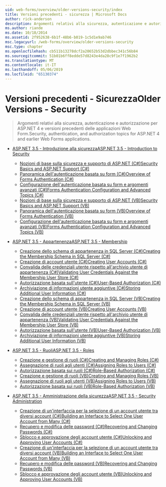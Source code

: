 ```yaml
---
uid: web-forms/overview/older-versions-security/index
title: Versioni precedenti - sicurezza | Microsoft Docs
author: rick-anderson
description: Argomenti relativi alla sicurezza, autenticazione e autorizzazione per ASP.NET 4 e versioni precedenti delle applicazioni Web Form.
ms.author: riande
ms.date: 10/18/2014
ms.assetid: 2f952638-6b1f-48b6-b019-1c5d1e9ab746
msc.legacyurl: /web-forms/overview/older-versions-security
msc.type: chapter
ms.openlocfilehash: cb511b13278dcf2a20652b53d2dbbec341c56b84
ms.sourcegitcommit: 51b01b6ff8edde57d8243e4da28c9f1e7f1962b2
ms.translationtype: MT
ms.contentlocale: it-IT
ms.lasthandoff: 05/06/2019
ms.locfileid: "65130374"
---
```

# <a name="older-versions---security"></a><span data-ttu-id="afd84-103">Versioni precedenti - Sicurezza</span><span class="sxs-lookup"><span data-stu-id="afd84-103">Older Versions - Security</span></span>

> <span data-ttu-id="afd84-104">Argomenti relativi alla sicurezza, autenticazione e autorizzazione per ASP.NET 4 e versioni precedenti delle applicazioni Web Form.</span><span class="sxs-lookup"><span data-stu-id="afd84-104">Security, authentication, and authorization topics for ASP.NET 4 and earlier Web Forms applications.</span></span>

- [<span data-ttu-id="afd84-105">ASP.NET 3.5 - Introduzione alla sicurezza</span><span class="sxs-lookup"><span data-stu-id="afd84-105">ASP.NET 3.5 - Introduction to Security</span></span>](introduction/index.md)

    - [<span data-ttu-id="afd84-106">Nozioni di base sulla sicurezza e supporto di ASP.NET (C#)</span><span class="sxs-lookup"><span data-stu-id="afd84-106">Security Basics and ASP.NET Support (C#)</span></span>](introduction/security-basics-and-asp-net-support-cs.md)
    - [<span data-ttu-id="afd84-107">Panoramica dell'autenticazione basata su form (C#)</span><span class="sxs-lookup"><span data-stu-id="afd84-107">Overview of Forms Authentication (C#)</span></span>](introduction/an-overview-of-forms-authentication-cs.md)
    - [<span data-ttu-id="afd84-108">Configurazione dell'autenticazione basata su form e argomenti avanzati (C#)</span><span class="sxs-lookup"><span data-stu-id="afd84-108">Forms Authentication Configuration and Advanced Topics (C#)</span></span>](introduction/forms-authentication-configuration-and-advanced-topics-cs.md)
    - [<span data-ttu-id="afd84-109">Nozioni di base sulla sicurezza e supporto di ASP.NET (VB)</span><span class="sxs-lookup"><span data-stu-id="afd84-109">Security Basics and ASP.NET Support (VB)</span></span>](introduction/security-basics-and-asp-net-support-vb.md)
    - [<span data-ttu-id="afd84-110">Panoramica dell'autenticazione basata su form (VB)</span><span class="sxs-lookup"><span data-stu-id="afd84-110">Overview of Forms Authentication (VB)</span></span>](introduction/an-overview-of-forms-authentication-vb.md)
    - [<span data-ttu-id="afd84-111">Configurazione dell'autenticazione basata su form e argomenti avanzati (VB)</span><span class="sxs-lookup"><span data-stu-id="afd84-111">Forms Authentication Configuration and Advanced Topics (VB)</span></span>](introduction/forms-authentication-configuration-and-advanced-topics-vb.md)
- [<span data-ttu-id="afd84-112">ASP.NET 3.5 - Appartenenza</span><span class="sxs-lookup"><span data-stu-id="afd84-112">ASP.NET 3.5 - Membership</span></span>](membership/index.md)

    - [<span data-ttu-id="afd84-113">Creazione dello schema di appartenenza in SQL Server (C#)</span><span class="sxs-lookup"><span data-stu-id="afd84-113">Creating the Membership Schema in SQL Server (C#)</span></span>](membership/creating-the-membership-schema-in-sql-server-cs.md)
    - [<span data-ttu-id="afd84-114">Creazione di account utente (C#)</span><span class="sxs-lookup"><span data-stu-id="afd84-114">Creating User Accounts (C#)</span></span>](membership/creating-user-accounts-cs.md)
    - [<span data-ttu-id="afd84-115">Convalida delle credenziali utente rispetto all'archivio utente di appartenenza (C#)</span><span class="sxs-lookup"><span data-stu-id="afd84-115">Validating User Credentials Against the Membership User Store (C#)</span></span>](membership/validating-user-credentials-against-the-membership-user-store-cs.md)
    - [<span data-ttu-id="afd84-116">Autorizzazione basata sull'utente (C#)</span><span class="sxs-lookup"><span data-stu-id="afd84-116">User-Based Authorization (C#)</span></span>](membership/user-based-authorization-cs.md)
    - [<span data-ttu-id="afd84-117">Archiviazione di informazioni utente aggiuntive (C#)</span><span class="sxs-lookup"><span data-stu-id="afd84-117">Storing Additional User Information (C#)</span></span>](membership/storing-additional-user-information-cs.md)
    - [<span data-ttu-id="afd84-118">Creazione dello schema di appartenenza in SQL Server (VB)</span><span class="sxs-lookup"><span data-stu-id="afd84-118">Creating the Membership Schema in SQL Server (VB)</span></span>](membership/creating-the-membership-schema-in-sql-server-vb.md)
    - [<span data-ttu-id="afd84-119">Creazione di account utente (VB)</span><span class="sxs-lookup"><span data-stu-id="afd84-119">Creating User Accounts (VB)</span></span>](membership/creating-user-accounts-vb.md)
    - [<span data-ttu-id="afd84-120">Convalida delle credenziali utente rispetto all'archivio utente di appartenenza (VB)</span><span class="sxs-lookup"><span data-stu-id="afd84-120">Validating User Credentials Against the Membership User Store (VB)</span></span>](membership/validating-user-credentials-against-the-membership-user-store-vb.md)
    - [<span data-ttu-id="afd84-121">Autorizzazione basata sull'utente (VB)</span><span class="sxs-lookup"><span data-stu-id="afd84-121">User-Based Authorization (VB)</span></span>](membership/user-based-authorization-vb.md)
    - [<span data-ttu-id="afd84-122">Archiviazione di informazioni utente aggiuntive (VB)</span><span class="sxs-lookup"><span data-stu-id="afd84-122">Storing Additional User Information (VB)</span></span>](membership/storing-additional-user-information-vb.md)
- [<span data-ttu-id="afd84-123">ASP.NET 3.5 - Ruoli</span><span class="sxs-lookup"><span data-stu-id="afd84-123">ASP.NET 3.5 - Roles</span></span>](roles/index.md)

    - [<span data-ttu-id="afd84-124">Creazione e gestione di ruoli (C#)</span><span class="sxs-lookup"><span data-stu-id="afd84-124">Creating and Managing Roles (C#)</span></span>](roles/creating-and-managing-roles-cs.md)
    - [<span data-ttu-id="afd84-125">Assegnazione di ruoli agli utenti (C#)</span><span class="sxs-lookup"><span data-stu-id="afd84-125">Assigning Roles to Users (C#)</span></span>](roles/assigning-roles-to-users-cs.md)
    - [<span data-ttu-id="afd84-126">Autorizzazione basata sui ruoli (C#)</span><span class="sxs-lookup"><span data-stu-id="afd84-126">Role-Based Authorization (C#)</span></span>](roles/role-based-authorization-cs.md)
    - [<span data-ttu-id="afd84-127">Creazione e gestione di ruoli (VB)</span><span class="sxs-lookup"><span data-stu-id="afd84-127">Creating and Managing Roles (VB)</span></span>](roles/creating-and-managing-roles-vb.md)
    - [<span data-ttu-id="afd84-128">Assegnazione di ruoli agli utenti (VB)</span><span class="sxs-lookup"><span data-stu-id="afd84-128">Assigning Roles to Users (VB)</span></span>](roles/assigning-roles-to-users-vb.md)
    - [<span data-ttu-id="afd84-129">Autorizzazione basata sui ruoli (VB)</span><span class="sxs-lookup"><span data-stu-id="afd84-129">Role-Based Authorization (VB)</span></span>](roles/role-based-authorization-vb.md)
- [<span data-ttu-id="afd84-130">ASP.NET 3.5 - Amministrazione della sicurezza</span><span class="sxs-lookup"><span data-stu-id="afd84-130">ASP.NET 3.5 - Security Administration</span></span>](admin/index.md)

    - [<span data-ttu-id="afd84-131">Creazione di un'interfaccia per la selezione di un account utente tra diversi account (C#)</span><span class="sxs-lookup"><span data-stu-id="afd84-131">Building an Interface to Select One User Account from Many (C#)</span></span>](admin/building-an-interface-to-select-one-user-account-from-many-cs.md)
    - [<span data-ttu-id="afd84-132">Recupero e modifica delle password (C#)</span><span class="sxs-lookup"><span data-stu-id="afd84-132">Recovering and Changing Passwords (C#)</span></span>](admin/recovering-and-changing-passwords-cs.md)
    - [<span data-ttu-id="afd84-133">Sblocco e approvazione degli account utente (C#)</span><span class="sxs-lookup"><span data-stu-id="afd84-133">Unlocking and Approving User Accounts (C#)</span></span>](admin/unlocking-and-approving-user-accounts-cs.md)
    - [<span data-ttu-id="afd84-134">Creazione di un'interfaccia per la selezione di un account utente tra diversi account (VB)</span><span class="sxs-lookup"><span data-stu-id="afd84-134">Building an Interface to Select One User Account from Many (VB)</span></span>](admin/building-an-interface-to-select-one-user-account-from-many-vb.md)
    - [<span data-ttu-id="afd84-135">Recupero e modifica delle password (VB)</span><span class="sxs-lookup"><span data-stu-id="afd84-135">Recovering and Changing Passwords (VB)</span></span>](admin/recovering-and-changing-passwords-vb.md)
    - [<span data-ttu-id="afd84-136">Sblocco e approvazione degli account utente (VB)</span><span class="sxs-lookup"><span data-stu-id="afd84-136">Unlocking and Approving User Accounts (VB)</span></span>](admin/unlocking-and-approving-user-accounts-vb.md)
